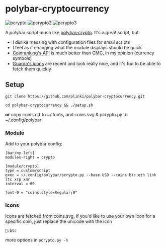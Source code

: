 # polybar-cryptocurrency

![pcrypto](https://user-images.githubusercontent.com/21110159/64199525-30750300-ce93-11e9-812b-0eaf94494b1f.png)
![pcrypto2](https://user-images.githubusercontent.com/21110159/64337066-324fdb00-cfe7-11e9-8962-b82d1f76b72f.png)
![pcrypto3](https://user-images.githubusercontent.com/21110159/64337087-4c89b900-cfe7-11e9-983e-23b02e32e9a1.png)


A polybar script much like [polybar-crypto](https://github.com/willHol/polybar-crypto).
It's a great script, but:
* I dislike messing with configuration files for small scripts
* I feel as if changing what the module displays should be quick
* [Coinranking's API](https://docs.coinranking.com/public) is much better than CMC, in my opinion (currency symbols)
* [Guarda's icons](https://github.com/guardaco/crypto-icons) are recent and look really nice, and it's fun to be able to fetch them quickly

## Setup
```
git clone https://github.com/plinki/polybar-cryptocurrency.git

cd polybar-cryptocurrency && ./setup.sh
```
__or__ copy coins.otf to ~/.fonts, and coins.svg & pcrypto.py to ~/.config/polybar

### Module
Add to your polybar config:
```
[bar/my-left]
modules-right = crypto

[module/crypto]
type = custom/script
exec = ~/.config/polybar/pcrypto.py --base USD --coins btc eth link ltc xrp xmr
interval = 60

font-0 = "coins:style=Regular;0"
```

### Icons
Icons are fetched from coins.svg, if you'd like to use your own icon for a specific coin, just replace the unicode with the icon
```
:btc
```

more options in `pcrypto.py -h`

